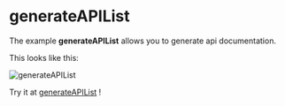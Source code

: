 # generateAPIList

The example **generateAPIList** allows you to generate api documentation.

This looks like this:

 ![generateAPIList](/img/examples/generateAPIList.png) 

Try it at <a href='/../automation/loadexample/generateAPIList' target='_blank'>generateAPIList</a> !



